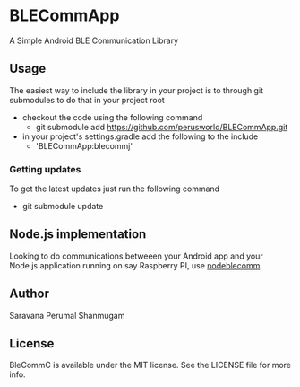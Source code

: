 # BLECommApp
A Simple Android BLE Communication Library

## Usage
The easiest way to include the library in your project is to through git submodules to do that in your project root 

* checkout the code using the following command 
  * git submodule add https://github.com/perusworld/BLECommApp.git
* in your project's settings.gradle add the following to the include
  * 'BLECommApp:blecommj'

### Getting updates
 To get the latest updates just run the following command
 * git submodule update 

## Node.js implementation
Looking to do communications betweeen your Android app and your Node.js application running on say Raspberry PI, use [nodeblecomm](https://github.com/perusworld/nodeblecomm)

## Author

Saravana Perumal Shanmugam

## License

BleCommC is available under the MIT license. See the LICENSE file for more info.


